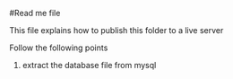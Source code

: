 #Read me file

This file explains how to publish this folder to a live server

Follow the following points
1. extract the database file from mysql

